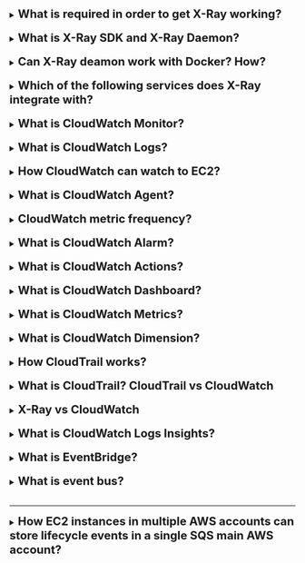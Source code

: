 [//]:# (What is required in order to get X-Ray working?)

<details>
    <summary>
        <b><big><big>
            What is required in order to get X-Ray working?
        </big></big></b>
    </summary>

- Both the X-Ray SDK and X-Ray Daemon,
- and you need to Instrument your application

</details>
<br>

[//]:# (What is X-Ray SDK and X-Ray Daemon?)

<details>
    <summary>
        <b><big><big>
            What is X-Ray SDK and X-Ray Daemon?
        </big></big></b>
    </summary>

X-Ray SDK - is a WHAT application code is used to call x-ray demon

The AWS X-Ray daemon - is a software application that listens for traffic 
on UDP port 2000, gathers raw segment data, 
and relays it to the AWS X-Ray API. 

The daemon works in conjunction with the AWS X-Ray SDKs 
and must be running so that data sent by the SDKs can reach the X-Ray service.

![img](https://docs.aws.amazon.com/images/xray/latest/devguide/images/architecture-dataflow.png)

</details>
<br>

[//]:# (Can X-Ray deamon work with Docker? How?)

<details>
    <summary>
        <b><big><big>
            Can X-Ray deamon work with Docker? How?
        </big></big></b>
    </summary>

Yes

X-Ray provides a Docker container image
that you can deploy alongside your application.

</details>
<br>

[//]:# (Which of the following services does X-Ray integrate with?)

<details>
    <summary>
        <b><big><big>
            Which of the following services does X-Ray integrate with?
        </big></big></b>
    </summary>

Yes

AWS Lambda,
Amazon API Gateway,
Elastic Load Balancing,
AWS Elastic Beanstalk,
Amazon Simple Notification Service,
and Amazon Simple Queue Service.

</details>
<br>

[//]:# (What is CloudWatch Monitor?)

<details>
    <summary>
        <b><big><big>
            What is CloudWatch Monitor?
        </big></big></b>
    </summary>

This is AWS tool that can monitor:

Compute

- EC2
- Auto Scaling groups
- Elastic Load Balancer
- Route53
- Lambda

Stores

- EBS
- Storage Gateway
- CloudFront

Database And Analytics

- DynamoDB
- ElasticCache
- RDS
- Redshift
- Elastic Map reduce

Other

- SNS
- SQS
- API gateway
- AWS charges

</details>
<br>

[//]:# (What is CloudWatch Logs?)

<details>
    <summary>
        <b><big><big>
            What is CloudWatch Logs?
        </big></big></b>
    </summary>

Сервис Amazon CloudWatch Logs позволяет собирать и хранить журналы ресурсов,
приложений и сервисов в режиме, близком к реальному времени.
Существуют три основные категории журналов.

1. **Предоставленные журналы**.
   Эти журналы автоматически публикуются сервисами AWS от вашего имени.
   В настоящее время поддерживаются два типа журналов:
    1. журналы Amazon VPC Flow Logs
    2. Amazon Route 53.
2. **Журналы, публикуемые сервисами AWS**.
   В настоящее время более 30 сервисов AWS публикуют журналы в CloudWatch.
   В их число входят Amazon API Gateway, AWS Lambda, AWS CloudTrail и многие другие.
3. **Пользовательские журналы**.
   Это журналы пользовательских приложений и локальных ресурсов,
   а также журналы из других облаков.

</details>
<br>

[//]:# (How CloudWatch can watch to EC2?)

<details>
    <summary>
        <b><big><big>
            How CloudWatch can watch to EC2?
        </big></big></b>
    </summary>

By default ec2 does not send operating system-level metrics
- you need to create CloudWatch Agent on ec2 instance

and then CloudWatch will see metrics:

- disk space
- CPU
- etc.

</details>
<br>

[//]:# (What is CloudWatch Agent?)

<details>
    <summary>
        <b><big><big>
            What is CloudWatch Agent?
        </big></big></b>
    </summary>

CloudWatch Agent is a software package 
that autonomously and continuously runs on your servers.

</details>
<br>

[//]:# (CloudWatch metric frequency?)

<details>
    <summary>
        <b><big><big>
            CloudWatch metric frequency?
        </big></big></b>
    </summary>

By default 5 min intervals
in addition charge - 1-min intervals

For custom metrics, 1 min interval
and in addition 1 sec interval

</details>
<br>

[//]:# (What is CloudWatch Alarm?)

<details>
    <summary>
        <b><big><big>
            What is CloudWatch Alarm?
        </big></big></b>
    </summary>

You can set alarms for Ec2 CPU, ELB latency, overcharges

You can set appropriate thresholds to trigger the alarms

</details>
<br>

[//]:# (What is CloudWatch Actions?)

<details>
    <summary>
        <b><big><big>
            What is CloudWatch Actions?
        </big></big></b>
    </summary>

This is cloud watch api that supports a long list of
different actions

these actions allow you to publish, monitor and alert on a variety of
metrics

these are particularly powerful when creating custom metrics for
monitoring and alerting for your application

putMetricData - publish metric data points to CloudWatch
putMetricAlarm - creates alarm associated with a metric for alerting

</details>
<br>

[//]:# (What is CloudWatch Dashboard?)

<details>
    <summary>
        <b><big><big>
            What is CloudWatch Dashboard?
        </big></big></b>
    </summary>

This is a custom view of your monitors, metrics,
conditions that are meaningful for you

Display metrics for any Region or regions.

Remember to save (CloudWatch doesn't automatically save your dashboard)

</details>
<br>

[//]:# (What is CloudWatch Metrics?)

<details>
    <summary>
        <b><big><big>
            What is CloudWatch Metrics?
        </big></big></b>
    </summary>

A metric is a **variable** to monitor.
Metrics are uniquely defined by a name, a namespace, and zero dimensions

namespace: container for metrics

</details>
<br>

[//]:# (What is CloudWatch Dimension?)

<details>
    <summary>
        <b><big><big>
            What is CloudWatch Dimension?
        </big></big></b>
    </summary>

A Dimension is like a filter.

this is a name/value pair that can be used to filter CloudWatch data.

Example. Use the instance id dimension to search for metrics relation to
a specific EC2 Instance

</details>
<br>

[//]:# (How CloudTrail works?)

<details>
    <summary>
        <b><big><big>
            How CloudTrail works?
        </big></big></b>
    </summary>

CloudTrail records user activity in your AWS account.

**the data is stored in S3.**

Athena is a service that can be used to run SQL queries on data stored in S3.

</details>
<br>

[//]:# (What is CloudTrail? CloudTrail vs CloudWatch)

<details>
    <summary>
        <b><big><big>
            What is CloudTrail? CloudTrail vs CloudWatch
        </big></big></b>
    </summary>

CloudTrail records user activity in your AWS account.

records events related to:

- creation
- modification
- deletion of resources (example S3, IAM users, Ec2 etc.)

CloudWatch is about performance

CloudTrail is about Audit trail

- **example log all API calls**

</details>
<br>

[//]:# (X-Ray vs CloudWatch)

<details>
    <summary>
        <b><big><big>
            X-Ray vs CloudWatch
        </big></big></b>
    </summary>

AWS X-Ray and CloudWatch are both monitoring tools,
but they have different functionalities and use cases.

Use Cases for AWS X-Ray:

- Debugging performance issues
- Analyzing resource utilization
- Monitoring third-party services
- record information about incoming and outgoing HTTP request
- X-Ray service map provides a view of connections between interdependent services

Use Cases for CloudWatch:

- Monitoring AWS services
- Collecting and analyzing logs
- Creating custom metrics

</details>
<br>

[//]:# (What is CloudWatch Logs Insights?)

<details>
    <summary>
        <b><big><big>
            What is CloudWatch Logs Insights?
        </big></big></b>
    </summary>

With CloudWatch Logs Insights, you can interactively
search and analyze your log data in Amazon CloudWatch Logs.

You can perform queries to help you more efficiently and effectively
respond to operational issues. If an issue occurs,
you can use CloudWatch Logs Insights to identify potential
causes and validate deployed fixes.

</details>
<br>

[//]:# (What is EventBridge?)

<details>
    <summary>
        <b><big><big>
            What is EventBridge?
        </big></big></b>
    </summary>

Event Bridge - event-driven architecture. Is a change of state

We can create a schedule event with Event Bridge.
(Example system reboot every monday)

</details>
<br>

[//]:# (What is event bus?)

<details>
    <summary>
        <b><big><big>
            What is event bus?
        </big></big></b>
    </summary>

An event bus is a router that receives events 
and delivers them to zero or more destinations, or targets. 

Event buses are well-suited for routing events 
from many sources to many targets, with optional transformation 
of events prior to delivery to a target.

</details>
<br>

---

[//]:# (How EC2 instances in multiple AWS accounts can store lifecycle events in a single SQS main AWS account?)

<details>
    <summary>
        <b><big><big>
            How EC2 instances in multiple AWS accounts can store lifecycle events in a single SQS main AWS account?
        </big></big></b>
    </summary>

- Configure the permissions on the main account event bus to receive events
  from all accounts.
- Create an Amazon EventBridge rule in each account to send all the EC2
  instance lifecycle events to the main account event bus.
- Add an EventBridge rule to the main account event bus that matches all
  EC2 instance lifecycle events
- Set the SQS queue as a target for the rule.

![img](https://docs.aws.amazon.com/images/eventbridge/latest/userguide/images/event-bus-overview-eventbridge-how-it-works.png)

</details>
<br>

